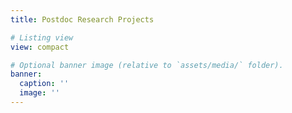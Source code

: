 ```yaml
---
title: Postdoc Research Projects

# Listing view
view: compact

# Optional banner image (relative to `assets/media/` folder).
banner:
  caption: ''
  image: ''
---
```

